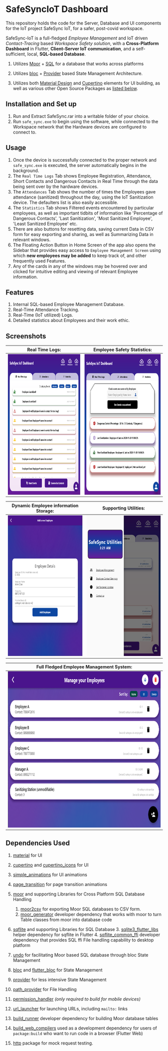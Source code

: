 # SafeSyncIoT Dashboard

This repository holds the code for the Server, Database and UI components for the IoT project SafeSync IoT, for a safer, post-covid workspace.

SafeSync-IoT is a full-fledged *Employee Management* and IoT driven *Contact-Tracing* based *Workspace Safety solution*, with a **Cross-Platform Dashboard** in Flutter, **Client-Server IoT communication**, and a self-sufficient, local, **SQL-based Database**.

1. Utilizes [Moor](https://pub.dev/packages/moor) + [SQL](https://pub.dev/packages/sqflite) for a database that works across platforms

2. Utilizes [bloc](https://pub.dev/packages/bloc) + [Provider](https://pub.dev/packages/provider) based State Management Architecture.

3. Utilizes both [Material Design](https://material.io/develop/flutter) and [Cupertino](https://flutter.dev/docs/development/ui/widgets/cupertino) elements for UI building, as well as various other Open Source Packages as [listed below](#dependencies-used).

## Installation and Set up

1. Run and Extract SafeSync.rar into a writable folder of your choice.
2. Run `safe_sync.exe` to begin using the software, while connected to the Workspace network that the Hardware devices are configured to connect to.

## Usage

1. Once the device is successfully connected to the proper network and `safe_sync.exe` is executed, the server automatically begins in the background.
2. The `Real Time Logs` Tab shows Employee Registration, Attendance, Short Contacts and Dangerous Contacts in Real Time through the data being sent over by the hardware devices.
3. The `Attendances` Tab shows the number of times the Employees gave attendance (sanitized) throughout the day, using the IoT Sanitization device. The defaulters list is also easily accessible.
4. The `Statistics` Tab shows Filtered events encountered by particular employees, as well as important tidbits of information like 'Percentage of Dangerous Contacts', 'Last Sanitization', 'Most Sanitized Employee', 'Least Sanitized Employee' etc.
5. There are also buttons for resetting data, saving current Data in CSV form for easy exporting and sharing, as well as Summarizing Data in relevant windows.
6. The Floating Action Button in Home Screen of the app also opens the Sidebar that provides easy access to `Employee Management Screen` using which **new employees may be added** to keep track of, and other frequently used Features.
7. Any of the cards in any of the windows may be hovered over and clicked for intuitive editing and viewing of relevant Employee information.

## Features

1. Internal SQL-based Employee Management Database.
2. Real-Time Attendance Tracking.
3. Real-Time (IoT utilized) Logs.
4. Detailed statistics about Employees and their work ethic.

## Screenshots

Real Time Logs: | Employee Safety Statistics:
----------------|----------------------------
[<img height="450" width="350" src="https://raw.githubusercontent.com/Dhi13man/SafeSyncIoT/main/Screenshots/logs.png" alt="Real Time Logs">](https://raw.githubusercontent.com/Dhi13man/SafeSyncIoT/main/Screenshots/logs.png) | [<img height="450" width="350" src="https://raw.githubusercontent.com/Dhi13man/SafeSyncIoT/main/Screenshots/stats.png" alt="Statistics">](https://raw.githubusercontent.com/Dhi13man/SafeSyncIoT/main/Screenshots/stats.png)

Dynamic Employee information Storage: | Supporting Utilities:
--------------------------------------|----------------------
[<img height="450" width="350" src="https://raw.githubusercontent.com/Dhi13man/SafeSyncIoT/main/Screenshots/employee_view.png" alt="Employee View">](https://raw.githubusercontent.com/Dhi13man/SafeSyncIoT/main/Screenshots/employee_view.png) | [<img height="450" width="350" src="https://raw.githubusercontent.com/Dhi13man/SafeSyncIoT/main/Screenshots/sidebarSanitizeScreen.png" alt="Employee View">](https://raw.githubusercontent.com/Dhi13man/SafeSyncIoT/main/Screenshots/sidebarSanitizeScreen.png)

Full Fledged Employee Management System: |
---------------------------------------|
[<img height="500" width="720" src="https://raw.githubusercontent.com/Dhi13man/SafeSyncIoT/main/Screenshots/employee_management.png" alt="Employee Management">](https://raw.githubusercontent.com/Dhi13man/SafeSyncIoT/main/Screenshots/employee_management.png) |

## Dependencies Used

1. [material](https://material.io/develop/flutter) for UI

2. [cupertino](https://flutter.dev/docs/development/ui/widgets/cupertino) and [cupertino_icons](https://pub.dev/packages/cupertino_icons) for UI

3. [simple_animations](https://pub.dev/packages/simple_animations) for UI animations

4. [page_transition](https://pub.dev/packages/page_transition) for page transition animations

5. [moor](https://moor.simonbinder.eu/) and supporting Libraries for Cross Platform SQL Database Handling
    1. [moor2csv](https://pub.dev/packages/moor2csv) for exporting Moor SQL databases to CSV form.
    2. [moor_generator](https://pub.dev/packages/moor_generator) developer dependency that works with moor to turn Table classes from moor into database code

6. [sqflite](https://pub.dev/packages/sqflite) and supporting Libraries for SQL Database
    3. [sqlite3_flutter_libs](https://pub.dev/packages/sqlite3_flutter_libs) helper dependency for sqflite in Flutter
    4. [sqflite_common_ffi](https://pub.dev/packages/sqflite_common_ffi) developer dependency that provides SQL ffi File handling capability to desktop platform

7. [undo](https://pub.dev/packages/undo) for facilitating Moor based SQL database through bloc State Management

8. [bloc](https://pub.dev/packages/bloc) and [flutter_bloc](https://pub.dev/packages/flutter_bloc) for State Management

9. [provider](https://pub.dev/packages/provider) for less intensive State Management

10. [path_provider](https://pub.dev/packages/path_provider) for File Handling

11. [permission_handler](https://pub.dev/packages/permission_handler) *(only required to build for mobile devices)*

12. [url_launcher](https://pub.dev/packages/url_launcher) for launching URLs, including `mailto:` links

13. [build_runner](https://pub.dev/packages/build_runner) developer dependency for building Moor database tables

14. [build_web_compilers](https://pub.dev/packages/build_web_compilers) used as a development dependency for users of `package:build` who want to run code in a browser (Flutter Web)

15. [http](https://pub.dev/packages/http) package for mock request testing.
